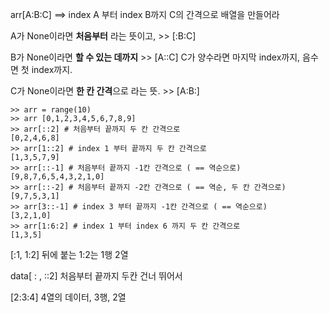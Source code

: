 arr[A:B:C] ==> index A 부터 index B까지 C의 간격으로 배열을 만들어라

A가 None이라면 **처음부터** 라는 뜻이고, >> [:B:C]

B가 None이라면 **할 수 있는 데까지** >> [A::C] C가 양수라면 마지막 index까지, 음수면 첫 index까지.

C가 None이라면 **한 칸 간격**으로 라는 뜻. >> [A:B:]

```
>> arr = range(10) 
>> arr [0,1,2,3,4,5,6,7,8,9] 
>> arr[::2] # 처음부터 끝까지 두 칸 간격으로 
[0,2,4,6,8] 
>> arr[1::2] # index 1 부터 끝까지 두 칸 간격으로 
[1,3,5,7,9] 
>> arr[::-1] # 처음부터 끝까지 -1칸 간격으로 ( == 역순으로) 
[9,8,7,6,5,4,3,2,1,0] 
>> arr[::-2] # 처음부터 끝까지 -2칸 간격으로 ( == 역순, 두 칸 간격으로) 
[9,7,5,3,1] 
>> arr[3::-1] # index 3 부터 끝까지 -1칸 간격으로 ( == 역순으로) 
[3,2,1,0] 
>> arr[1:6:2] # index 1 부터 index 6 까지 두 칸 간격으로 
[1,3,5]
```

[:1, 1:2] 뒤에 붙는 1:2는 1행 2열

data[ : , ::2] 처음부터 끝까지 두칸 건너 뛰어서

[2:3:4] 4열의 데이터, 3행, 2열